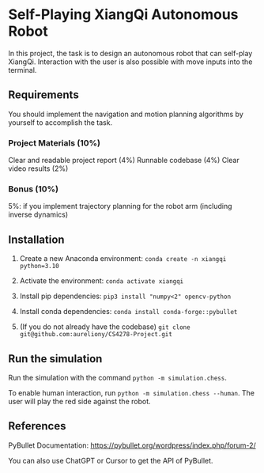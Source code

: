 # Self-Playing XiangQi Autonomous Robot

In this project, the task is to design an autonomous robot that can self-play XiangQi. Interaction with the user is also possible with move inputs into the terminal.

## Requirements

You should implement the navigation and motion planning algorithms by yourself to accomplish the task.

### Project Materials (10%)

Clear and readable project report (4%)
Runnable codebase (4%)
Clear video results (2%)

### Bonus (10%)

5%: if you implement trajectory planning for the robot arm (including inverse dynamics)

## Installation

1. Create a new Anaconda environment: `conda create -n xiangqi python=3.10`

1. Activate the environment: `conda activate xiangqi`

1. Install pip dependencies: `pip3 install "numpy<2" opencv-python`

1. Install conda dependencies: `conda install conda-forge::pybullet`

1. (If you do not already have the codebase) `git clone git@github.com:aureliony/CS4278-Project.git`

## Run the simulation

Run the simulation with the command `python -m simulation.chess`.

To enable human interaction, run `python -m simulation.chess --human`. The user will play the red side against the robot.

## References

PyBullet Documentation: <https://pybullet.org/wordpress/index.php/forum-2/>

You can also use ChatGPT or Cursor to get the API of PyBullet.
